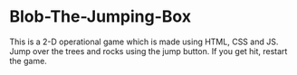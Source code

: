 # Blob-The-Jumping-Box
This is a 2-D operational game which is made using HTML, CSS and JS.
Jump over the trees and rocks using the jump button.
If you get hit, restart the game.
